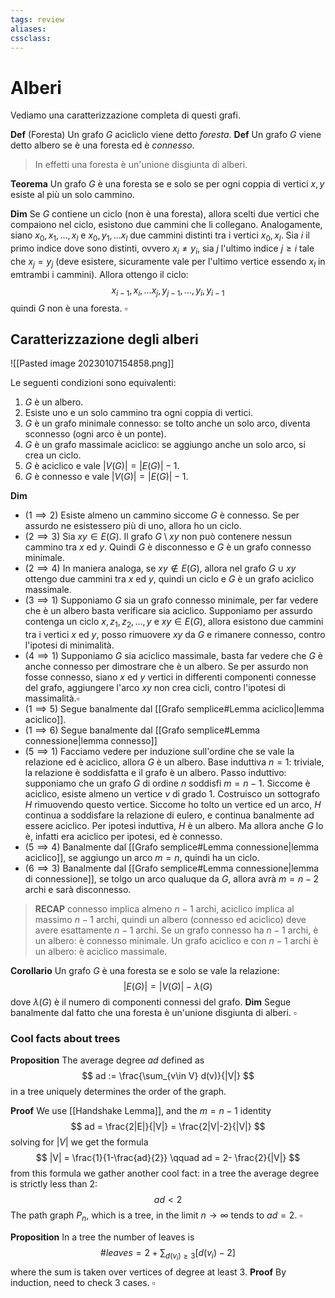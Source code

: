 ```yaml
---
tags: review
aliases:
cssclass:
---
```

 
# Alberi

Vediamo una caratterizzazione completa di questi grafi.

**Def** (Foresta)
Un grafo $G$ acicliclo viene detto _foresta_. 
**Def**
Un grafo $G$ viene detto albero se è una foresta ed è _connesso_. 

> In effetti una foresta è un'unione disgiunta di alberi.

**Teorema** 
Un grafo $G$ è una foresta se e solo se per ogni coppia di vertici $x,y$ esiste al più un solo cammino.

**Dim**
Se $G$ contiene un ciclo (non è una foresta), allora scelti due vertici che compaiono nel ciclo, esistono due cammini che li collegano.
Analogamente, siano $x_0,x_1,\dots,x_l$ e $x_0,y_1,\dots x_l$ due cammini distinti tra i vertici $x_0,x_l$. Sia $i$ il primo indice dove sono distinti, ovvero $x_i \neq y_i$, sia $j$ l'ultimo indice $j \geq i$ tale che $x_j=y_j$ (deve esistere, sicuramente vale per l'ultimo vertice essendo $x_l$ in emtrambi i cammini). Allora ottengo il ciclo:
$$
x_{i-1}, x_i,\dots x_j, y_{j-1},\dots ,y_i, y_{i-1}
$$
quindi $G$ non è una foresta. $\square$

## Caratterizzazione degli alberi

![[Pasted image 20230107154858.png]]

Le seguenti condizioni sono equivalenti:
1. $G$ è un albero.
2. Esiste uno e un solo cammino tra ogni coppia di vertici.
3. $G$ è un grafo minimale connesso: se tolto anche un solo arco, diventa sconnesso (ogni arco è un ponte).
4. $G$ è un grafo massimale aciclico: se aggiungo anche un solo arco, si crea un ciclo.
5. $G$ è aciclico e vale $|V(G)|=|E(G)|-1$.
6. $G$ è connesso e vale $|V(G)|=|E(G)|-1$.


**Dim**
- $(1 \implies 2)$ Esiste almeno un cammino siccome $G$ è connesso. Se per assurdo ne esistessero più di uno, allora ho un ciclo.
- $(2 \implies 3)$
	Sia $xy \in E(G)$. Il grafo $G\setminus xy$ non può contenere nessun cammino tra $x$ ed $y$. Quindi $G$ è disconnesso e $G$ è un grafo connesso minimale.
- $(2 \implies 4)$ In maniera analoga, se $xy \notin E(G)$, allora nel grafo $G \cup xy$ ottengo due cammini tra $x$ ed $y$, quindi un ciclo e $G$ è un grafo aciclico massimale.
- $(3 \implies 1)$ Supponiamo $G$ sia un grafo connesso minimale, per far vedere che è un albero basta verificare  sia aciclico. Supponiamo per assurdo contenga un ciclo $x,z_1,z_2,\dots,y$ e $xy \in E(G)$, allora esistono due cammini tra i vertici $x$ ed $y$, posso rimuovere $xy$ da $G$ e rimanere connesso, contro l'ipotesi di minimalità.
- $(4 \implies 1)$ Supponiamo $G$ sia aciclico massimale, basta far vedere che $G$ è anche connesso per dimostrare che è un albero. Se per assurdo non fosse connesso, siano $x$ ed $y$ vertici in differenti componenti connesse del grafo, aggiungere l'arco $xy$ non crea cicli, contro l'ipotesi di massimalità.$\square$
- $(1 \implies 5)$ Segue banalmente dal [[Grafo semplice#Lemma aciclico|lemma aciclico]].
- $(1 \implies 6)$ Segue banalmente dal [[Grafo semplice#Lemma connessione|lemma connesso]]
- $(5\implies 1)$ Facciamo vedere per induzione sull'ordine che se vale la relazione ed è aciclico, allora $G$ è un albero.
	Base induttiva $n=1$: triviale, la relazione è soddisfatta e il grafo è un albero.
	Passo induttivo: supponiamo che un grafo $G$ di ordine $n$ soddisfi $m = n-1$. Siccome è aciclico, esiste almeno un vertice $v$ di grado $1$.
	Costruisco un sottografo $H$ rimuovendo questo vertice. Siccome ho tolto un vertice ed un arco, $H$ continua a soddisfare la relazione di eulero, e continua banalmente ad essere aciclico. Per ipotesi induttiva, $H$ è un albero. Ma allora anche $G$ lo è, infatti era aciclico per ipotesi, ed è connesso.
- $(5 \implies 4)$ Banalmente dal [[Grafo semplice#Lemma connessione|lemma aciclico]], se aggiungo un arco $m=n$, quindi ha un ciclo. 	
- $(6 \implies 3)$ Banalmente dal [[Grafo semplice#Lemma connessione|lemma di connessione]], se tolgo un arco qualuque da $G$, allora avrà $m= n-2$ archi e sarà disconnesso.


>**RECAP** connesso implica almeno $n-1$ archi, aciclico implica al massimo $n-1$ archi, quindi un albero (connesso ed aciclico) deve avere esattamente $n-1$ archi. Se un grafo connesso ha $n-1$ archi, è un albero: è connesso minimale. Un grafo aciclico e con $n-1$ archi è un albero: è aciclico massimale. 

**Corollario** Un grafo $G$ è una foresta se e solo se vale la relazione:
$$
\vert E(G)\vert = \vert V(G)\vert -\lambda(G)
$$
dove $\lambda(G)$ è il numero di componenti connessi del grafo.
**Dim**
Segue banalmente dal fatto che una foresta è un'unione disgiunta di alberi. $\square$


### Cool facts about trees
**Proposition** The average degree $ad$ defined as
$$
ad := \frac{\sum_{v\in V} d(v)}{|V|}
$$
in a tree uniquely determines the order of the graph.

**Proof** We use [[Handshake Lemma]], and the $m = n-1$ identity 
$$
ad = \frac{2|E|}{|V|} = \frac{2|V|-2}{|V|}
$$
solving for $|V|$ we get the formula
$$
|V| = \frac{1}{1-\frac{ad}{2}} \qquad ad = 2- \frac{2}{|V|}
$$
from this formula we gather another cool fact: in a tree the average degree is strictly less than $2$:
$$
ad < 2
$$
The path graph $P_n$, which is a tree, in the limit $n\to\infty$ tends to $ad = 2$. $\square$

**Proposition** In a tree the number of leaves is
$$
\#leaves = 2 + \sum_{d(v_i)\geq 3} [d(v_i) -2]
$$
where the sum is taken over vertices of degree at least $3$.
**Proof** By induction, need to check $3$ cases. $\square$

